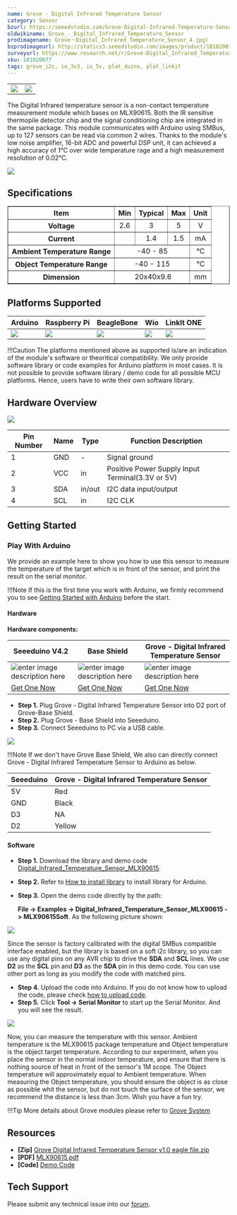 ```yaml
---
name: Grove - Digital Infrared Temperature Sensor
category: Sensor
bzurl: https://seeedstudio.com/Grove-Digital-Infrared-Temperature-Sensor-p-2385.html
oldwikiname: Grove_-_Digital_Infrared_Temperature_Sensor
prodimagename: Grove－Digital_Infrared_Temperature_Sensor_4.jpg)
bzprodimageurl: http://statics3.seeedstudio.com/images/product/101020077 1.jpg
surveyurl: https://www.research.net/r/Grove-Digital_Infrared_Temperature_Sensor
sku: 101020077
tags: grove_i2c, io_3v3, io_5v, plat_duino, plat_linkit
---
```


<table>
    <tr>
        <td><img src="https://raw.githubusercontent.com/SeeedDocument/Grove-Digital_Infrared_Temperature_Sensor/master/img/Grove－Digital_Infrared_Temperature_Sensor_1.jpg"></td>
        <td><img src="https://raw.githubusercontent.com/SeeedDocument/Grove-Digital_Infrared_Temperature_Sensor/master/img/Grove－Digital_Infrared_Temperature_Sensor_2.jpg"></td>
    </tr>
</table>

The Digital Infrared temperature sensor is a non-contact temperature measurement module which bases on MLX90615. Both the IR sensitive thermopile detector chip and the signal conditioning chip are integrated in the same package. This module communicates with Arduino using SMBus, up to 127 sensors can be read via common 2 wires. Thanks to the module's low noise amplifier, 16-bit ADC and powerful DSP unit, it can achieved a high accuracy of 1℃ over wide temperature rage and a high measurement resolution of 0.02℃.

[![](https://raw.githubusercontent.com/SeeedDocument/common/master/Get_One_Now_Banner.png)](http://www.seeedstudio.com/Grove-Digital-Infrared-Temperature-Sensor-p-2385.html)

Specifications
-------------

<table border="1" cellspacing="0" width="50%">
<tr>
<th>
Item
</th>
<th>
Min
</th>
<th>
Typical
</th>
<th>
Max
</th>
<th>
Unit
</th>
</tr>
<tr align="center">
<th scope="row">
Voltage
</th>
<td>
2.6
</td>
<td>
3
</td>
<td>
5
</td>
<td>
V
</td>
</tr>
<tr align="center">
<th scope="row">
Current
</th>
<td>
</td>
<td>
1.4
</td>
<td>
1.5
</td>
<td>
mA
</td>
</tr>
<tr align="center">
<th scope="row">
Ambient Temperature Range
</th>
<td colspan="3">
-40 - 85
</td>
<td>
℃
</td>
</tr>
<tr align="center">
<th scope="row">
Object Temperature Range
</th>
<td colspan="3">
-40 - 115
</td>
<td>
℃
</td>
</tr>
<tr align="center">
<th scope="row">
Dimension
</th>
<td colspan="3">
 20x40x9.6
</td>
<td>
mm
</td>
</tr>
</table>

Platforms Supported
-------------------

| Arduino                                                                                             | Raspberry Pi                                                                                             | BeagleBone                                                                                      | Wio                                                                                               | LinkIt ONE                                                                                         |
|-----------------------------------------------------------------------------------------------------|----------------------------------------------------------------------------------------------------------|-------------------------------------------------------------------------------------------------|---------------------------------------------------------------------------------------------------|----------------------------------------------------------------------------------------------------|
| ![](https://raw.githubusercontent.com/SeeedDocument/wiki_english/master/docs/images/arduino_logo.jpg) | ![](https://raw.githubusercontent.com/SeeedDocument/wiki_english/master/docs/images/raspberry_pi_logo_n.jpg) | ![](https://raw.githubusercontent.com/SeeedDocument/wiki_english/master/docs/images/bbg_logo_n.jpg) | ![](https://raw.githubusercontent.com/SeeedDocument/wiki_english/master/docs/images/wio_logo_n.jpg) | ![](https://raw.githubusercontent.com/SeeedDocument/wiki_english/master/docs/images/linkit_logo.jpg) |

!!!Caution
    The platforms mentioned above as supported is/are an indication of the module's software or theoritical compatibility. We only provide software library or code examples for Arduino platform in most cases. It is not possible to provide software library / demo code for all possible MCU platforms. Hence, users have to write their own software library.



Hardware Overview
------------------

![](https://raw.githubusercontent.com/SeeedDocument/Grove-Digital_Infrared_Temperature_Sensor/master/img/Grove－Digital_Infrared_Temperature_Sensor_4.jpg)

| Pin Number | Name | Type   | Function Description                             |
|------------|------|--------|--------------------------------------------------|
| 1          | GND  | -      | Signal ground                                    |
| 2          | VCC  | in     | Positive Power Supply Input Terminal(3.3V or 5V) |
| 3          | SDA  | in/out | I2C data input/output                            |
| 4          | SCL  | in     | I2C CLK                                          |



## Getting Started

### Play With Arduino

We provide an example here to show you how to use this sensor to measure the temperature of the target which is in front of the sensor, and print the result on the serial monitor.

!!!Note
    If this is the first time you work with Arduino, we firmly recommend you to see [Getting Started with Arduino](http://wiki.seeedstudio.com/Getting_Started_with_Arduino/) before the start.

#### Hardware

**Hardware components:**

| Seeeduino V4.2 | Base Shield|  Grove - Digital Infrared Temperature Sensor |
|--------------|-------------|-----------------|
|![enter image description here](https://raw.githubusercontent.com/SeeedDocument/Grove_Light_Sensor/master/images/gs_1.jpg)|![enter image description here](https://raw.githubusercontent.com/SeeedDocument/Grove_Light_Sensor/master/images/gs_4.jpg)|![enter image description here](https://raw.githubusercontent.com/SeeedDocument/Grove-Digital_Infrared_Temperature_Sensor/master/img/thumbnail.jpg)|
|[Get One Now](http://www.seeedstudio.com/Seeeduino-V4.2-p-2517.html)|[Get One Now](https://www.seeedstudio.com/Base-Shield-V2-p-1378.html)|[Get One Now](https://www.seeedstudio.com/Grove-Digital-Infrared-Temperature-Sensor-p-2385.html)|

- **Step 1.** Plug Grove - Digital Infrared Temperature Sensor into D2 port of Grove-Base Shield.
- **Step 2.** Plug Grove - Base Shield into Seeeduino.
- **Step 3.** Connect Seeeduino to PC via a USB cable.


![](https://github.com/SeeedDocument/Grove-Digital_Infrared_Temperature_Sensor/raw/master/img/connection.JPG)


!!!Note
	If we don't have Grove Base Shield, We also can directly connect Grove - Digital Infrared Temperature Sensor to Arduino as below.

| Seeeduino       | Grove - Digital Infrared Temperature Sensor |
|---------------|-------------------------|
| 5V           | Red                     |
| GND           | Black                   |
| D3           | NA                   |
| D2            | Yellow                  |

#### Software


- **Step 1.** Download the library and demo code [Digital_Infrared_Temperature_Sensor_MLX90615](https://github.com/Seeed-Studio/Digital_Infrared_Temperature_Sensor_MLX90615).
- **Step 2.** Refer to [How to install library](http://wiki.seeedstudio.com/How_to_install_Arduino_Library) to install library for Arduino.
- **Step 3.** Open the demo code directly by the path:

  **File -> Examples -> Digital_Infrared_Temperature_Sensor_MLX90615 -> MLX90615Soft**. As the following picture shown:

![](https://raw.githubusercontent.com/SeeedDocument/Grove-Digital_Infrared_Temperature_Sensor/master/img/example.png)

Since the sensor is factory calibrated with the digital SMBus compatible interface enabled, but the library is based on a soft i2c library, so you can use any digital pins on any AVR chip to drive the **SDA** and **SCL** lines. We use **D2** as the **SCL** pin and **D3** as the **SDA** pin in this demo code. You can use other port as long as you modify the code with matched pins.

- **Step 4.** Upload the code into Arduino. If you do not know how to upload the code, please check [how to upload code](http://wiki.seeedstudio.com/Upload_Code/).
- **Step 5.** Click **Tool -> Serial Monitor** to start up the Serial Monitor. And you will see the result.


![](https://raw.githubusercontent.com/SeeedDocument/Grove-Digital_Infrared_Temperature_Sensor/master/img/Digital_Infrared_Temperature_Sensor_Serial_Monitor.jpg)


Now, you can measure the temperature with this sensor. Ambient temperature is the MLX90615 package temperature and Object temperature is the object target temperature. According to our experiment, when you place the sensor in the normal indoor temperature, and ensure that there is nothing source of heat in front of the sensor's 1M scope. The Object temperature will approximately equal to Ambient temperature. When measuring the Object temperature, you should ensure the object is as close as possible whit the sensor, but do not touch the surface of the sensor, we recommend the distance is less than 3cm. Wish you have a fun try.

!!!Tip
    More details about Grove modules please refer to [Grove System](http://wiki.seeedstudio.com/Grove_System/)

Resources
--------

- **[Zip]** [Grove Digital Infrared Temperature Sensor v1.0 eagle file.zip](https://raw.githubusercontent.com/SeeedDocument/Grove-Digital_Infrared_Temperature_Sensor/master/res/Grove_Digital_Infrared_Temperature_Sensor_v1.0_eagle_file.zip "File:Grove Digital Infrared Temperature Sensor v1.0 eagle file.zip")
- **[PDF]** [MLX90615.pdf](https://raw.githubusercontent.com/SeeedDocument/Grove-Digital_Infrared_Temperature_Sensor/master/res/MLX90615.pdf "File:MLX90615.pdf")
- **[Code]** [Demo Code](https://github.com/Seeed-Studio/Digital_Infrared_Temperature_Sensor_MLX90615)

<!-- This Markdown file was created from http://www.seeedstudio.com/wiki/Grove_-_Digital_Infrared_Temperature_Sensor -->

## Tech Support
Please submit any technical issue into our [forum](http://forum.seeedstudio.com/).
